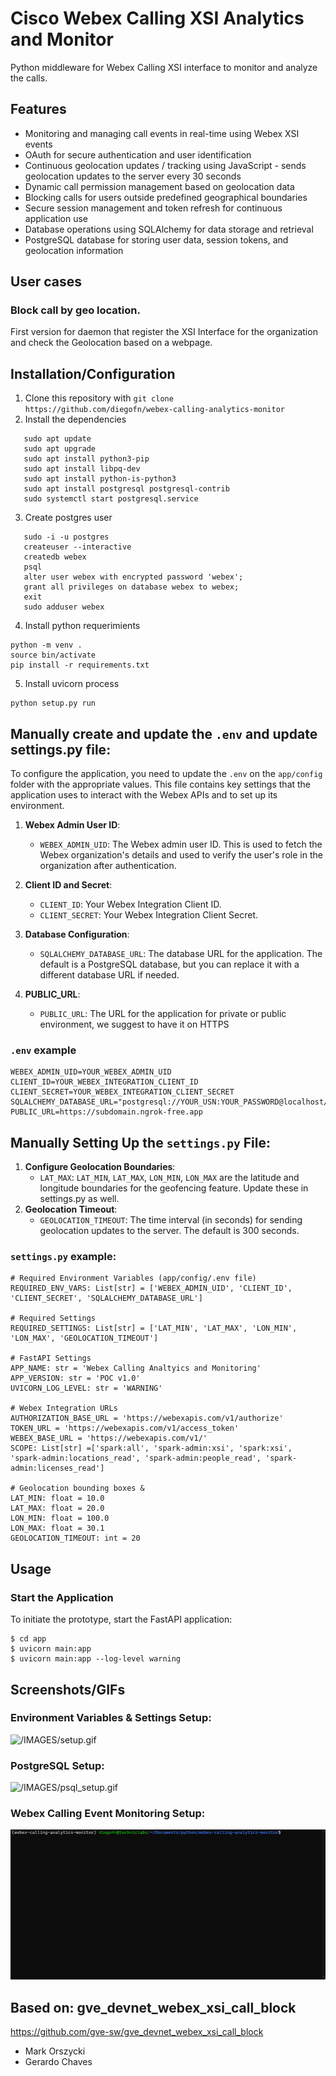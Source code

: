 # Cisco Webex Calling XSI Analytics and Monitor
Python middleware for Webex Calling XSI interface to monitor and analyze the calls.

## Features
- Monitoring and managing call events in real-time using Webex XSI events
- OAuth for secure authentication and user identification
- Continuous geolocation updates / tracking using JavaScript - sends geolocation updates to the server every 30 seconds
- Dynamic call permission management based on geolocation data
- Blocking calls for users outside predefined geographical boundaries
- Secure session management and token refresh for continuous application use
- Database operations using SQLAlchemy for data storage and retrieval
- PostgreSQL database for storing user data, session tokens, and geolocation information

## User cases

### Block call by geo location.
First version for daemon that register the XSI Interface for the organization and check the Geolocation based on a webpage.



## Installation/Configuration

1. Clone this repository with `git clone https://github.com/diegofn/webex-calling-analytics-monitor`
2. Install the dependencies
```Shell
   sudo apt update
   sudo apt upgrade
   sudo apt install python3-pip
   sudo apt install libpq-dev
   sudo apt install python-is-python3
   sudo apt install postgresql postgresql-contrib
   sudo systemctl start postgresql.service
```

3. Create postgres user
```Shell
   sudo -i -u postgres
   createuser --interactive
   createdb webex
   psql
   alter user webex with encrypted password 'webex';
   grant all privileges on database webex to webex;
   exit
   sudo adduser webex
```

4. Install python requerimients
```Shell
python -m venv .
source bin/activate
pip install -r requirements.txt
```

5. Install uvicorn process
```Shell
python setup.py run
```

## Manually create and update the `.env` and update settings.py file:

To configure the application, you need to update the `.env` on the `app/config` folder with the appropriate values. 
This file contains key settings that the application uses to interact with the Webex APIs and to set up its environment.

1. **Webex Admin User ID**:
   - `WEBEX_ADMIN_UID`: The Webex admin user ID. This is used to fetch the Webex organization's details and used to verify the user's role in the organization after authentication.

2. **Client ID and Secret**:
   - `CLIENT_ID`: Your Webex Integration Client ID.
   - `CLIENT_SECRET`: Your Webex Integration Client Secret.

3. **Database Configuration**:
   - `SQLALCHEMY_DATABASE_URL`: The database URL for the application. The default is a PostgreSQL database, but you can replace it with a different database URL if needed.

4. **PUBLIC_URL**: 
   - `PUBLIC_URL`: The URL for the application for private or public environment, we suggest to have it on HTTPS


### `.env` example
   ```script
   WEBEX_ADMIN_UID=YOUR_WEBEX_ADMIN_UID
   CLIENT_ID=YOUR_WEBEX_INTEGRATION_CLIENT_ID
   CLIENT_SECRET=YOUR_WEBEX_INTEGRATION_CLIENT_SECRET
   SQLALCHEMY_DATABASE_URL="postgresql://YOUR_USN:YOUR_PASSWORD@localhost/YOUR_DB_NAME"
   PUBLIC_URL=https://subdomain.ngrok-free.app
   ```

## Manually Setting Up the `settings.py` File:
1. **Configure Geolocation Boundaries**: 
   - `LAT_MAX`: `LAT_MIN`, `LAT_MAX`, `LON_MIN`, `LON_MAX` are the latitude and longitude boundaries for the geofencing feature. Update these in settings.py as well.
2. **Geolocation Timeout**:
    - `GEOLOCATION_TIMEOUT`: The time interval (in seconds) for sending geolocation updates to the server. The default is 300 seconds.

### `settings.py` example:
```script
# Required Environment Variables (app/config/.env file)
REQUIRED_ENV_VARS: List[str] = ['WEBEX_ADMIN_UID', 'CLIENT_ID', 'CLIENT_SECRET', 'SQLALCHEMY_DATABASE_URL']

# Required Settings
REQUIRED_SETTINGS: List[str] = ['LAT_MIN', 'LAT_MAX', 'LON_MIN', 'LON_MAX', 'GEOLOCATION_TIMEOUT']

# FastAPI Settings
APP_NAME: str = 'Webex Calling Analtyics and Monitoring'
APP_VERSION: str = 'POC v1.0'
UVICORN_LOG_LEVEL: str = 'WARNING'

# Webex Integration URLs
AUTHORIZATION_BASE_URL = 'https://webexapis.com/v1/authorize'
TOKEN_URL = 'https://webexapis.com/v1/access_token'
WEBEX_BASE_URL = 'https://webexapis.com/v1/'
SCOPE: List[str] =['spark:all', 'spark-admin:xsi', 'spark:xsi', 'spark-admin:locations_read', 'spark-admin:people_read', 'spark-admin:licenses_read']

# Geolocation bounding boxes &
LAT_MIN: float = 10.0
LAT_MAX: float = 20.0
LON_MIN: float = 100.0
LON_MAX: float = 30.1
GEOLOCATION_TIMEOUT: int = 20
```

## Usage
### Start the Application
To initiate the prototype, start the FastAPI application:
```
$ cd app
$ uvicorn main:app
$ uvicorn main:app --log-level warning
```

## Screenshots/GIFs
### Environment Variables & Settings Setup: <br>
![/IMAGES/setup.gif](/IMAGES/setup.gif)<br>

### PostgreSQL Setup:
![/IMAGES/psql_setup.gif](/IMAGES/psql_setup.gif)<br>

### Webex Calling Event Monitoring Setup:
![/IMAGES/call_monitor.gif](/IMAGES/call_monitor.gif)<br>

## Based on: gve_devnet_webex_xsi_call_block 
https://github.com/gve-sw/gve_devnet_webex_xsi_call_block
* Mark Orszycki
* Gerardo Chaves